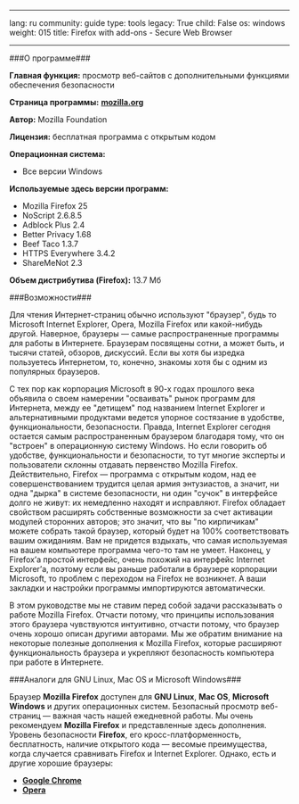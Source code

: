 

---

lang: ru
community: guide
type: tools
legacy: True
child: False
os: windows
weight: 015
title: Firefox with add-ons - Secure Web Browser

---

###О программе###

**Главная функция:** просмотр веб-сайтов с дополнительными функциями обеспечения безопасности

**Страница программы:** [**mozilla.org**](http://www.mozilla.org/ru/firefox/fx/)

**Автор:** Mozilla Foundation

**Лицензия:** бесплатная программа с открытым кодом

**Операционная система:** 

- Все версии Windows

**Используемые здесь версии программ:**

- Mozilla Firefox 25
- NoScript 2.6.8.5
- Adblock Plus 2.4
- Better Privacy 1.68
- Beef Taco 1.3.7
- HTTPS Everywhere 3.4.2
- ShareMeNot 2.3

**Объем дистрибутива (Firefox):** 13.7 Мб

###Возможности###

Для чтения Интернет-страниц обычно используют &quot;браузер&quot;, будь то Microsoft Internet Explorer, Opera, Mozilla Firefox или какой-нибудь другой. Наверное, браузеры — самые распространенные программы для работы в Интернете. Браузерам посвящены сотни, а может быть, и тысячи статей, обзоров, дискуссий. Если вы хотя бы изредка пользуетесь Интернетом, то, конечно, знакомы хотя бы с одним из популярных
браузеров.

С тех пор как корпорация Microsoft в 90-х годах прошлого века объявила о своем намерении &quot;осваивать&quot; рынок программ для Интернета, между ее &quot;детищем&quot; под названием Internet Explorer и альтернативными продуктами ведется упорное состязание в удобстве, функциональности, безопасности. Правда, Internet Explorer сегодня остается самым распространенным браузером благодаря тому, что он &quot;встроен&quot; в операционную систему Windows. Но если говорить об удобстве, функциональности и безопасности, то тут многие эксперты и пользователи склонны отдавать первенство Mozilla Firefox. Действительно, Firefox — программа с открытым кодом, над ее совершенствованием трудится целая армия энтузиастов, а значит, ни одна &quot;дырка&quot; в системе безопасности, ни один &quot;сучок&quot; в интерфейсе долго не живут: их немедленно находят и исправляют. Firefox обладает свойством расширять собственные возможности за счет активации модулей сторонних авторов; это значит, что вы &quot;по кирпичикам&quot; можете собрать такой браузер, который будет на 100% соответствовать вашим ожиданиям. Вам не придется вздыхать, что самая используемая на вашем компьютере программа чего-то там не умеет. Наконец, у Firefox’а простой интерфейс, очень похожий на интерфейс Internet Explorer’а, поэтому если вы раньше работали в браузере корпорации Microsoft, то проблем с переходом на Firefox не возникнет. А ваши закладки и настройки программы импортируются автоматически.

В этом руководстве мы не ставим перед собой задачи рассказывать о работе Mozilla Firefox. Отчасти потому, что принципы использования этого браузера чувствуются интуитивно, отчасти потому, что браузер очень хорошо описан другими авторами. Мы же обратим внимание на некоторые полезные дополнения к Mozilla Firefox, которые расширяют функциональность браузера и укрепляют безопасность компьютера при
работе в Интернете.

###Аналоги для GNU Linux, Mac OS и Microsoft Windows###

Браузер **Mozilla Firefox** доступен для **GNU Linux**, **Mac OS**, **Microsoft Windows** и других операционных систем. Безопасный просмотр веб-страниц — важная часть нашей ежедневной работы. Мы очень рекомендуем **Mozilla Firefox** и представленные здесь дополнения. Уровень безопасности **Firefox**, его кросс-платформенность, бесплатность, наличие открытого кода — весомые преимущества, когда случается сравнивать Firefox и Internet Explorer. Однако, есть и другие хорошие браузеры:

- [**Google Chrome**](http://www.google.com/chrome/)
- [**Opera**](http://www.opera.com/)

